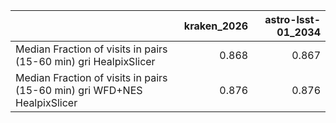|                                                                          |   kraken_2026 |   astro-lsst-01_2034 |
|:-------------------------------------------------------------------------|--------------:|---------------------:|
| Median Fraction of visits in pairs (15-60 min) gri HealpixSlicer         |         0.868 |                0.867 |
| Median Fraction of visits in pairs (15-60 min) gri WFD+NES HealpixSlicer |         0.876 |                0.876 |
